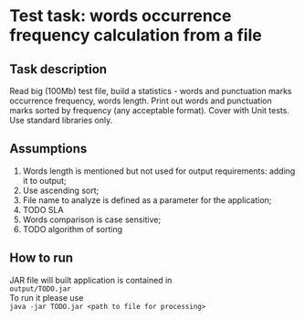 # Test task: words occurrence frequency calculation from a file

## Task description   
Read big (100Mb) test file, build a statistics - words and punctuation marks occurrence frequency, words length.
Print out words and punctuation marks sorted by frequency (any acceptable format).
Cover with Unit tests. 
Use standard libraries only.

## Assumptions   
1. Words length is mentioned but not used for output requirements: adding it to output;
2. Use ascending sort;
3. File name to analyze is defined as a parameter for the application;
4. TODO SLA
5. Words comparison is case sensitive;
6. TODO algorithm of sorting

## How to run
JAR file will built application is contained in  
`output/TODO.jar`  
To run it please use  
`java -jar TODO.jar <path to file for processing>`  
 
 







